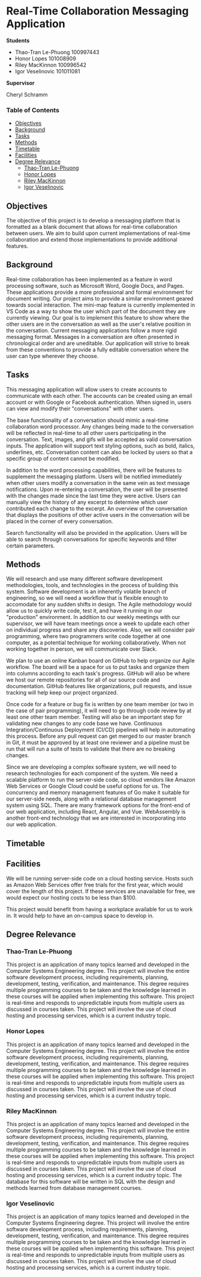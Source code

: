 # Real-Time Collaboration Messaging Application
**Students**
* Thao-Tran Le-Phuong 100997443
* Honor Lopes 101008909
* Riley MacKinnon 100996542
* Igor Veselinovic 101011081

**Supervisor**

Cheryl Schramm

### Table of Contents
* [Objectives](#objectives)
* [Background](#background)
* [Tasks](#tasks)
* [Methods](#methods)
* [Timetable](#timetable)
* [Facilities](#facilities)
* [Degree Relevance](#degree-relevance)
	* [Thao-Tran Le-Phuong](#thao-tran-le-phuong)
	* [Honor Lopes](#honor-lopes)
	* [Riley MacKinnon](#riley-mackinnon)
	* [Igor Veselinovic](#igor-veselinovic)

## Objectives
The objective of this project is to develop a messaging platform that is formatted as a blank document that allows for 
real-time collaboration between users. We aim to build upon current implementations of real-time collaboration and extend 
those implementations to provide additional features.

## Background
Real-time collaboration has been implemented as a feature in word processing software, such as Microsoft Word, Google Docs, and 
Pages. These applications provide a more professional and formal environment for document writing. Our project aims to provide
a similar environment geared towards social interaction. The mini-map feature is currently implemented in VS Code as a way to
show the user which part of the document they are currently viewing. Our goal is to implement this feature to show where the
other users are in the conversation as well as the user's relative position in the conversation. Current messaging 
applications follow a more rigid messaging format. Messages in a conversation are often presented in chronological order and 
are uneditable. Our application will strive to break from these conventions to provide a fully editable conversation where the
user can type wherever they choose.

## Tasks
This messaging application will allow users to create accounts to communicate
with each other. The accounts can be created using an email account or with
Google or Facebook authentication. When signed in, users can view and modify their
"conversations" with other users.

The base functionality of a conversation should mimic a real-time collaboration
word processor. Any changes being made to the conversation will be reflected in
real-time to all other users participating in the conversation. Text, images,
and gifs will be accepted as valid conversation inputs. The application will
support text styling options, such as bold, italics, underlines, etc. Conversation
content can also be locked by users so that a specific group of content cannot
be modified.

In addition to the word processing capabilities, there will be features to
supplement the messaging platform.  Users will be notified immediately when
other users modify a conversation in the same vein as text message
notifications. Upon re-entering a conversation, the user will be presented with
the changes made since the last time they were active. Users can manually view
the history of any excerpt to determine which user contributed each change to
the excerpt. An overview of the conversation that displays the positions of
other active users in the conversation will be placed in the corner of every
conversation.

Search functionality will also be provided in the application. Users will be
able to search through conversations for specific keywords and filter certain
parameters.

## Methods
We will research and use many different software development methodologies, tools, and technologies
in the process of building this system. Software development is an inherently volatile branch of
engineering, so we will need a workflow that is flexible enough to accomodate for any sudden shifts
in design. The Agile methodology would allow us to quickly write code, test it, and have it running
in our "production" environment. In addition to our weekly meetings with our supervisor, we will
have team meetings once a week to update each other on individual progress and share any
discoveries. Also, we will consider pair programming, where two programmers write code together at
one computer, as a potential technique for working collaboratively. When not working together in
person, we will communicate over Slack.

We plan to use an online Kanban board on GitHub to help organize our Agile workflow. The board will
be a space for us to put tasks and organize them into columns according to each task's progress.
GitHub will also be where we host our remote repositories for all of our source code and
documentation. GitHub features like organizations, pull requests, and issue tracking will help keep
our project organized.

Once code for a feature or bug fix is written by one team member (or two in the case of pair
programming), it will need to go through code review by at least one other team member. Testing will
also be an important step for validating new changes to any code base we have. Continuous
Integration/Continuous Deployment (CI/CD) pipelines will help in automating this process. Before any
pull request can get merged to our master branch in Git, it must be approved by at least one
reviewer and a pipeline must be run that will run a suite of tests to validate that there are no
breaking changes.

Since we are developing a complex software system, we will need to research technologies for each
component of the system. We need a scalable platform to run the server-side code, so cloud vendors
like Amazon Web Services or Google Cloud could be useful options for us. The concurrency and memory
management features of Go make it suitable for our server-side needs, along with a relational
database management system using SQL. There are many framework options for the front-end of our web
application, including React, Angular, and Vue. WebAssembly is another front-end technology that we
are interested in incorporating into our web application.

## Timetable

## Facilities
We will be running server-side code on a cloud hosting service. Hosts such as Amazon Web Services 
offer free trials for the first year, which would cover the length of this project. If these services 
are unavailable for free, we would expect our hosting costs to be less than $100.

This project would benefit from having a workplace available for us to work in. It would help to have 
an on-campus space to develop in.

## Degree Relevance

### Thao-Tran Le-Phuong
This project is an application of many topics learned and developed in the Computer Systems Engineering 
degree. This project will involve the entire software development process, including requirements, 
planning, development, testing, verification, and maintenance. This degree requires multiple programming 
courses to be taken and the knowledge learned in these courses will be applied when implementing this
software. This project is real-time and responds to unpredictable inputs from multiple users as discussed
in courses taken. This project will involve the use of cloud hosting and processing services, which is a
current industry topic.

### Honor Lopes
This project is an application of many topics learned and developed in the Computer Systems Engineering 
degree. This project will involve the entire software development process, including requirements, 
planning, development, testing, verification, and maintenance. This degree requires multiple programming 
courses to be taken and the knowledge learned in these courses will be applied when implementing this
software. This project is real-time and responds to unpredictable inputs from multiple users as discussed
in courses taken. This project will involve the use of cloud hosting and processing services, which is a
current industry topic.

### Riley MacKinnon
This project is an application of many topics learned and developed in the Computer Systems Engineering 
degree. This project will involve the entire software development process, including requirements, 
planning, development, testing, verification, and maintenance. This degree requires multiple programming
courses to be taken and the knowledge learned in these courses will be applied when implementing this
software. This project is real-time and responds to unpredictable inputs from multiple users as discussed
in courses taken. This project will involve the use of cloud hosting and processing services, which is a
current industry topic. The database for this software will be written in SQL with the design and methods
learned from database management courses.

### Igor Veselinovic
This project is an application of many topics learned and developed in the Computer Systems Engineering 
degree. This project will involve the entire software development process, including requirements, 
planning, development, testing, verification, and maintenance. This degree requires multiple programming 
courses to be taken and the knowledge learned in these courses will be applied when implementing this
software. This project is real-time and responds to unpredictable inputs from multiple users as discussed
in courses taken. This project will involve the use of cloud hosting and processing services, which is a
current industry topic.
